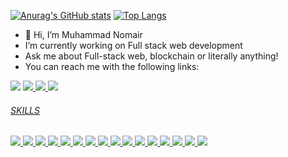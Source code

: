 [![Anurag's GitHub stats](https://github-readme-stats.vercel.app/api?username=muhammadnomair&show_icons=true&theme=dark)](https://github.com/anuraghazra/github-readme-stats)
[![Top Langs](https://github-readme-stats.vercel.app/api/top-langs/?username=muhammadnomair&theme=dark&layout=compact)](https://github.com/anuraghazra/github-readme-stats)

- 👋 Hi, I’m Muhammad Nomair
- I’m currently working on Full stack web development
- Ask me about Full-stack web, blockchain or literally anything!
- You can reach me with the following links:

<a href="https://www.linkedin.com/in/nomair45/" ><img src="https://img.shields.io/badge/LinkedIn-0077B5?style=for-the-badge&logo=linkedin&logoColor=white"/></a>
<a href="mailto:muhammadnomairahsan@gmail.com" ><img src="https://img.shields.io/badge/Gmail-D14836?style=for-the-badge&logo=gmail&logoColor=white"/>
<a href="https://www.facebook.com/nomair45/" ><img src="https://img.shields.io/badge/Facebook-1877F2?style=for-the-badge&logo=facebook&logoColor=white"/>
<a href="https://wa.me/+923217112178" ><img src="https://img.shields.io/badge/WhatsApp-25D366?style=for-the-badge&logo=whatsapp&logoColor=white"/>

  
  <h6>SKILLS</h6>
   	<img src="https://img.shields.io/badge/HTML-239120?style=for-the-badge&logo=html5&logoColor=white" />
   	<img src="https://img.shields.io/badge/CSS-239120?&style=for-the-badge&logo=css3&logoColor=white" />
   	<img src="https://img.shields.io/badge/Bootstrap-563D7C?style=for-the-badge&logo=bootstrap&logoColor=white" />
   	<img src="https://img.shields.io/badge/JavaScript-F7DF1E?style=for-the-badge&logo=javascript&logoColor=black" />
   	<img src="https://img.shields.io/badge/React-20232A?style=for-the-badge&logo=react&logoColor=61DAFB" />
   	<img src="https://img.shields.io/badge/.NET-5C2D91?style=for-the-badge&logo=.net&logoColor=white" />
   	<img src="https://img.shields.io/badge/C%23-239120?style=for-the-badge&logo=c-sharp&logoColor=white" />
   	<img src="https://img.shields.io/badge/C%2B%2B-00599C?style=for-the-badge&logo=c%2B%2B&logoColor=white" />
   	<img src="https://img.shields.io/badge/Python-3776AB?style=for-the-badge&logo=python&logoColor=white" />
   	<img src="https://img.shields.io/badge/React_Native-20232A?style=for-the-badge&logo=react&logoColor=61DAFB" />
   	<img src="https://img.shields.io/badge/MySQL-00000F?style=for-the-badge&logo=mysql&logoColor=white" />
   	<img src="https://img.shields.io/badge/MongoDB-4EA94B?style=for-the-badge&logo=mongodb&logoColor=white" />
   	<img src="https://img.shields.io/badge/SQLite-07405E?style=for-the-badge&logo=sqlite&logoColor=white" />
   	<img src="https://img.shields.io/badge/Express.js-404D59?style=for-the-badge" />
   	<img src="https://img.shields.io/badge/Node.js-43853D?style=for-the-badge&logo=node.js&logoColor=white" />
   	<img src="https://img.shields.io/badge/Wordpress-5.8.3-%2321759b" />
